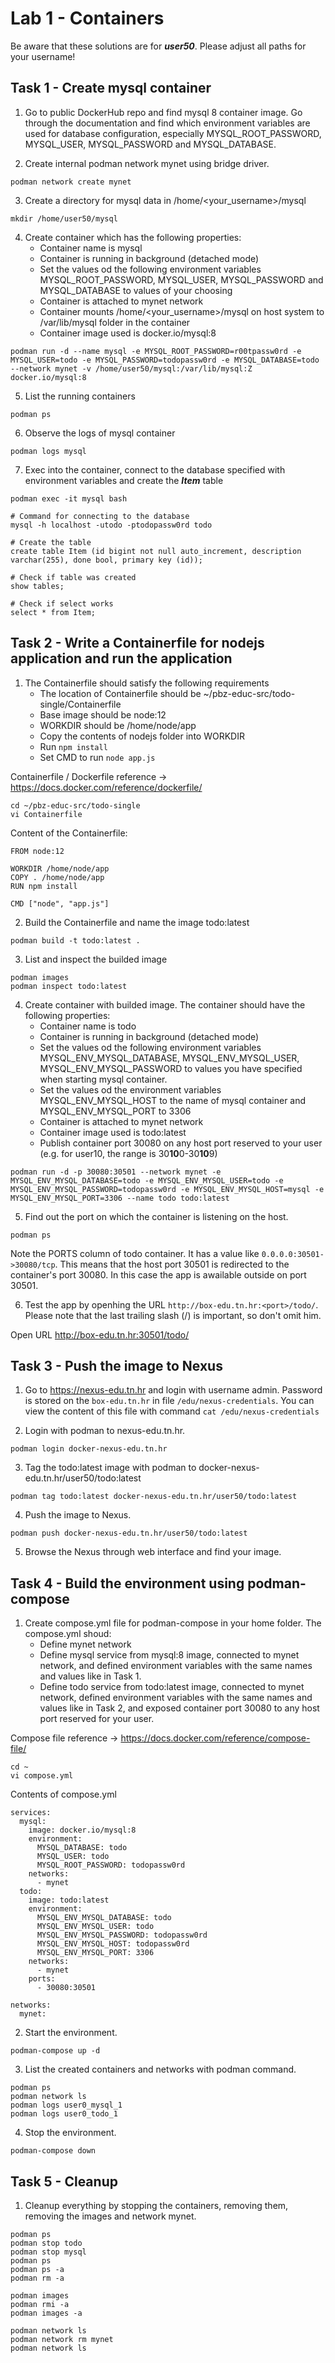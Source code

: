# Lab 1 - Containers

Be aware that these solutions are for ***user50***. Please adjust all paths for your username!

## Task 1 - Create mysql container

1. Go to public DockerHub repo and find mysql 8 container image. Go through the documentation and find which environment variables are used for database configuration, especially MYSQL_ROOT_PASSWORD, MYSQL_USER, MYSQL_PASSWORD and MYSQL_DATABASE.

2. Create internal podman network mynet using bridge driver.

```podman network create mynet```

3. Create a directory for mysql data in /home/<your_username>/mysql

```mkdir /home/user50/mysql```

4. Create container which has the following properties:
    * Container name is mysql
    * Container is running in background (detached mode)
    * Set the values od the following environment variables MYSQL_ROOT_PASSWORD, MYSQL_USER, MYSQL_PASSWORD and MYSQL_DATABASE to values of your choosing
    * Container is attached to mynet network
    * Container mounts /home/<your_username>/mysql on host system to /var/lib/mysql folder in the container
    * Container image used is docker.io/mysql:8

```podman run -d --name mysql -e MYSQL_ROOT_PASSWORD=r00tpassw0rd -e MYSQL_USER=todo -e MYSQL_PASSWORD=todopassw0rd -e MYSQL_DATABASE=todo --network mynet -v /home/user50/mysql:/var/lib/mysql:Z docker.io/mysql:8```

5. List the running containers

```podman ps```

6. Observe the logs of mysql container

```podman logs mysql```

7. Exec into the container, connect to the database specified with environment variables and create the ***Item*** table
```
podman exec -it mysql bash

# Command for connecting to the database
mysql -h localhost -utodo -ptodopassw0rd todo

# Create the table
create table Item (id bigint not null auto_increment, description varchar(255), done bool, primary key (id));

# Check if table was created
show tables;

# Check if select works
select * from Item;
```

## Task 2 - Write a Containerfile for nodejs application and run the application

1. The Containerfile should satisfy the following requirements
    * The location of Containerfile should be ~/pbz-educ-src/todo-single/Containerfile
    * Base image should be node:12
    * WORKDIR should be /home/node/app
    * Copy the contents of nodejs folder into WORKDIR
    * Run ```npm install```
    * Set CMD to run ```node app.js```

Containerfile / Dockerfile reference -> https://docs.docker.com/reference/dockerfile/

```
cd ~/pbz-educ-src/todo-single
vi Containerfile
```

Content of the Containerfile:

```
FROM node:12

WORKDIR /home/node/app
COPY . /home/node/app
RUN npm install

CMD ["node", "app.js"]
```

2. Build the Containerfile and name the image todo:latest

```podman build -t todo:latest .```

3. List and inspect the builded image

```
podman images
podman inspect todo:latest
```

4. Create container with builded image. The container should have the following properties:
    * Container name is todo
    * Container is running in background (detached mode)
    * Set the values od the following environment variables MYSQL_ENV_MYSQL_DATABASE, MYSQL_ENV_MYSQL_USER, MYSQL_ENV_MYSQL_PASSWORD to values you have specified when starting mysql container.
    * Set the values od the environment variables MYSQL_ENV_MYSQL_HOST to the name of mysql container and MYSQL_ENV_MYSQL_PORT to 3306
    * Container is attached to mynet network
    * Container image used is todo:latest
    * Publish container port 30080 on any host port reserved to your user (e.g. for user10, the range is 30**10**0-30**10**9)

```podman run -d -p 30080:30501 --network mynet -e MYSQL_ENV_MYSQL_DATABASE=todo -e MYSQL_ENV_MYSQL_USER=todo -e MYSQL_ENV_MYSQL_PASSWORD=todopassw0rd -e MYSQL_ENV_MYSQL_HOST=mysql -e MYSQL_ENV_MYSQL_PORT=3306 --name todo todo:latest```

5. Find out the port on which the container is listening on the host.

```podman ps```

Note the PORTS column of todo container. It has a value like ```0.0.0.0:30501->30080/tcp```. This means that the host port 30501 is redirected to the container's port 30080. In this case the app is awailable outside on port 30501.

6. Test the app by openhing the URL ```http://box-edu.tn.hr:<port>/todo/```. Please note that the last trailing slash (/) is important, so don't omit him.

Open URL http://box-edu.tn.hr:30501/todo/

## Task 3 - Push the image to Nexus

1. Go to https://nexus-edu.tn.hr and login with username admin. Password is stored on the ```box-edu.tn.hr``` in file ```/edu/nexus-credentials```. You can view the content of this file with command ```cat /edu/nexus-credentials```

2. Login with podman to nexus-edu.tn.hr.

```podman login docker-nexus-edu.tn.hr```

3. Tag the todo:latest image with podman to docker-nexus-edu.tn.hr/user50/todo:latest

```podman tag todo:latest docker-nexus-edu.tn.hr/user50/todo:latest```

4. Push the image to Nexus.

```podman push docker-nexus-edu.tn.hr/user50/todo:latest```

5. Browse the Nexus through web interface and find your image.

## Task 4 - Build the environment using podman-compose

1. Create compose.yml file for podman-compose in your home folder. The compose.yml shoud:
    * Define mynet network
    * Define mysql service from mysql:8 image, connected to mynet network, and defined environment variables with the same names and values like in Task 1.
    * Define todo service from todo:latest image, connected to mynet network, defined environment variables with the same names and values like in Task 2, and exposed container port 30080 to any host port reserved for your user.

Compose file reference -> https://docs.docker.com/reference/compose-file/

```
cd ~
vi compose.yml
```

Contents of compose.yml

```
services:
  mysql:
    image: docker.io/mysql:8
    environment:
      MYSQL_DATABASE: todo
      MYSQL_USER: todo
      MYSQL_ROOT_PASSWORD: todopassw0rd
    networks:
      - mynet
  todo:
    image: todo:latest
    environment:
      MYSQL_ENV_MYSQL_DATABASE: todo
      MYSQL_ENV_MYSQL_USER: todo
      MYSQL_ENV_MYSQL_PASSWORD: todopassw0rd
      MYSQL_ENV_MYSQL_HOST: todopassw0rd
      MYSQL_ENV_MYSQL_PORT: 3306
    networks:
      - mynet
    ports:
      - 30080:30501

networks:
  mynet:
```

2. Start the environment.

```podman-compose up -d```

3. List the created containers and networks with podman command.

```
podman ps
podman network ls
podman logs user0_mysql_1
podman logs user0_todo_1
```

4. Stop the environment.

```podman-compose down```

## Task 5 - Cleanup

1. Cleanup everything by stopping the containers, removing them, removing the images and network mynet.

```
podman ps
podman stop todo
podman stop mysql
podman ps
podman ps -a
podman rm -a

podman images
podman rmi -a
podman images -a

podman network ls
podman network rm mynet
podman network ls
```
